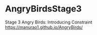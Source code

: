 # AngryBirdsStage3
Stage 3 Angry Birds: Introducing Constraint
https://manurao1.github.io/AngryBirds/
